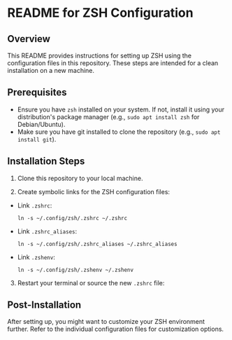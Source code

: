 # README for ZSH Configuration

## Overview
This README provides instructions for setting up ZSH using the configuration files in this repository. These steps are intended for a clean installation on a new machine.

## Prerequisites
- Ensure you have `zsh` installed on your system. If not, install it using your distribution's package manager (e.g., `sudo apt install zsh` for Debian/Ubuntu).
- Make sure you have git installed to clone the repository (e.g., `sudo apt install git`).

## Installation Steps

1. Clone this repository to your local machine. 

2. Create symbolic links for the ZSH configuration files:
- Link `.zshrc`:
  ```
  ln -s ~/.config/zsh/.zshrc ~/.zshrc
  ```
- Link `.zshrc_aliases`:
  ```
  ln -s ~/.config/zsh/.zshrc_aliases ~/.zshrc_aliases
  ```
- Link `.zshenv`:
  ```
  ln -s ~/.config/zsh/.zshenv ~/.zshenv
  ```
3. Restart your terminal or source the new `.zshrc` file:

## Post-Installation
After setting up, you might want to customize your ZSH environment further. Refer to the individual configuration files for customization options.

